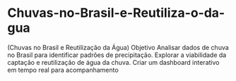 # Chuvas-no-Brasil-e-Reutiliza-o-da-gua
(Chuvas no Brasil e Reutilização da Água)  Objetivo  Analisar dados de chuva no Brasil para identificar padrões de precipitação.  Explorar a viabilidade da captação e reutilização de água da chuva.  Criar um dashboard interativo em tempo real para acompanhamento
